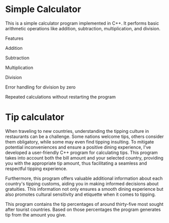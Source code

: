 # Simple Calculator
This is a simple calculator program implemented in C++. It performs basic arithmetic operations like addition, subtraction, multiplication, and division. 

Features


Addition


Subtraction


Multiplication


Division


Error handling for division by zero


Repeated calculations without restarting the program


# Tip calculator
When traveling to new countries, understanding the tipping culture in restaurants can be a challenge. Some nations welcome tips, others consider them obligatory, while some may even find tipping insulting. 
To mitigate potential inconveniences and ensure a positive dining experience, I've developed a user-friendly C++ program for calculating tips. 
This program takes into account both the bill amount and your selected country, providing you with the appropriate tip amount, thus facilitating a seamless and respectful tipping experience.


Furthermore, this program offers valuable additional information about each country's tipping customs, aiding you in making informed decisions about gratuities. 
This information not only ensures a smooth dining experience but also promotes cultural sensitivity and etiquette when it comes to tipping.


This program contains the tip percentages of around thirty-five most sought after tourist countries. Based on those percentages the program generates tip from the amount you give. 
